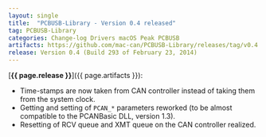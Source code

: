 ```yaml
---
layout: single
title:  "PCBUSB-Library - Version 0.4 released"
tag: PCBUSB-Library
categories: Change-log Drivers macOS Peak PCBUSB
artifacts: https://github.com/mac-can/PCBUSB-Library/releases/tag/v0.4
release: Version 0.4 (Build 293 of February 23, 2014)
---
```

[**{{ page.release }}**]({{ page.artifacts }}):

- Time-stamps are now taken from CAN controller instead of taking them from the system clock.
- Getting and setting of `PCAN_*` parameters reworked (to be almost compatible to the PCANBasic DLL, version 1.3).
- Resetting of RCV queue and XMT queue on the CAN controller realized.
